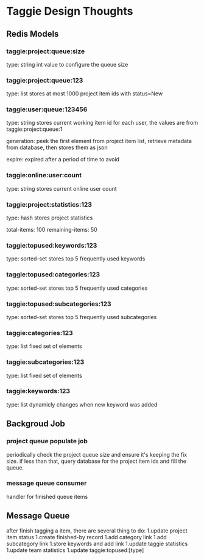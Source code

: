 # Taggie Design Thoughts

## Redis Models

### taggie:project:queue:size

type: string
int value to configure the queue size

### taggie:project:queue:123

type: list
stores at most 1000 project item ids with status=New

### taggie:user:queue:123456

type: string
stores current working item id for each user, the values are from taggie:project:queue:1

generation: peek the first element from project item list, retrieve metadata from database,
then stores them as json

expire: expired after a period of time to avoid

### taggie:online:user:count

type: string
stores current online user count

### taggie:project:statistics:123

type: hash
stores project statistics

total-items: 100
remaining-items: 50

### taggie:topused:keywords:123

type: sorted-set
stores top 5 frequently used keywords

### taggie:topused:categories:123

type: sorted-set
stores top 5 frequently used categories

### taggie:topused:subcategories:123

type: sorted-set
stores top 5 frequently used subcategories

### taggie:categories:123

type: list
fixed set of elements

### taggie:subcategories:123

type: list
fixed set of elements

### taggie:keywords:123

type: list
dynamicly changes when new keyword was added

## Backgroud Job

### project queue populate job

periodically check the project queue size and ensure it's keeping the fix size.
if less than that, query database for the project item ids and fill the queue.

### message queue consumer

handler for finished queue items

## Message Queue

after finish tagging a item, there are several thing to do:
1.update project item status
1.create finished-by record
1.add category link
1.add subcategory link
1.store keywords and add link
1.update taggie statistics
1.update team statistics
1.update taggie:topused:[type]